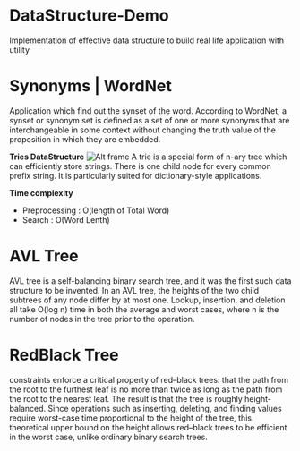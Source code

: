 DataStructure-Demo
==================

Implementation of effective data structure to build real life application with utility

Synonyms | WordNet
=========
Application which find out the synset of the word. According to WordNet, a synset or synonym set is defined as a set of one or more synonyms that are interchangeable in some context without changing the truth value of the proposition in which they are embedded.

<b>Tries DataStructure</b>
![Alt frame](https://github.com/arinkverma/DataStructure-Demo/raw/master/Synonyms/synonyms.jpg "Displaying result for word open")
A trie is a special form of n-ary tree which can efficiently store strings. There is one child node for every common prefix string. It is particularly suited for dictionary-style applications.

<b>Time complexity</b>
<ul><li>Preprocessing : O(length of Total Word)</li>
<li>Search : O(Word Lenth)</li>
</ul>


AVL Tree
=========
AVL tree is a self-balancing binary search tree, and it was the first such data structure to be invented. In an AVL tree, the heights of the two child subtrees of any node differ by at most one. Lookup, insertion, and deletion all take O(log n) time in both the average and worst cases, where n is the number of nodes in the tree prior to the operation.


RedBlack Tree
=========
constraints enforce a critical property of red–black trees: that the path from the root to the furthest leaf is no more than twice as long as the path from the root to the nearest leaf. The result is that the tree is roughly height-balanced. Since operations such as inserting, deleting, and finding values require worst-case time proportional to the height of the tree, this theoretical upper bound on the height allows red–black trees to be efficient in the worst case, unlike ordinary binary search trees.